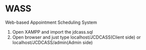 # WASS
Web-based Appointment Scheduling System

1. Open XAMPP and import the jdcass.sql
2. Open browser and just type localhost/JCDCASS(Client side) or localhost/JCDCASS/admin(Admin side)
